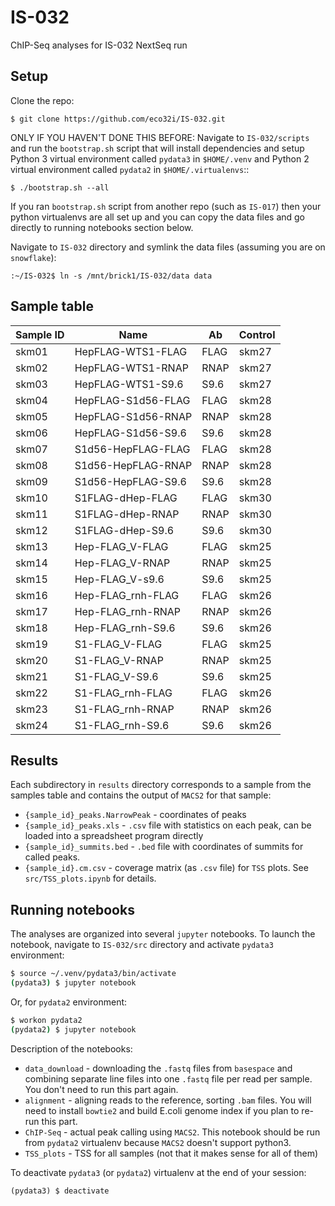 # IS-032
ChIP-Seq analyses for IS-032 NextSeq run

## Setup
Clone the repo:

`$ git clone https://github.com/eco32i/IS-032.git`

ONLY IF YOU HAVEN'T DONE THIS BEFORE: Navigate to `IS-032/scripts` and run the `bootstrap.sh` script that will install dependencies and setup Python 3 virtual environment called `pydata3` in `$HOME/.venv` and Python 2 virtual environment called `pydata2` in `$HOME/.virtualenvs`::

`$ ./bootstrap.sh --all`

If you ran `bootstrap.sh` script from another repo (such as `IS-017`) then your python virtualenvs are all set up and you can copy the data files and go directly to running notebooks section below.

Navigate to `IS-032` directory and symlink the data files (assuming you are on `snowflake`):

`:~/IS-032$ ln -s /mnt/brick1/IS-032/data data`

## Sample table

| Sample ID | Name | Ab | Control |
|-----------|------|----|---------|
| skm01 | HepFLAG-WTS1-FLAG | FLAG | skm27 |
| skm02 | HepFLAG-WTS1-RNAP | RNAP | skm27 |
| skm03 | HepFLAG-WTS1-S9.6 | S9.6 | skm27 |
| skm04 | HepFLAG-S1d56-FLAG | FLAG | skm28 |
| skm05 | HepFLAG-S1d56-RNAP | RNAP | skm28 |
| skm06 | HepFLAG-S1d56-S9.6 | S9.6 | skm28 |
| skm07 | S1d56-HepFLAG-FLAG | FLAG | skm28 |
| skm08 | S1d56-HepFLAG-RNAP | RNAP | skm28 |
| skm09 | S1d56-HepFLAG-S9.6 | S9.6 | skm28 |
| skm10 | S1FLAG-dHep-FLAG | FLAG | skm30 |
| skm11 | S1FLAG-dHep-RNAP | RNAP | skm30 |
| skm12 | S1FLAG-dHep-S9.6 | S9.6 | skm30 |
| skm13 | Hep-FLAG_V-FLAG | FLAG | skm25 |
| skm14 | Hep-FLAG_V-RNAP | RNAP | skm25 |
| skm15 | Hep-FLAG_V-s9.6 | S9.6 | skm25 |
| skm16 | Hep-FLAG_rnh-FLAG | FLAG | skm26 |
| skm17 | Hep-FLAG_rnh-RNAP | RNAP | skm26 |
| skm18 | Hep-FLAG_rnh-S9.6 | S9.6 | skm26 |
| skm19 | S1-FLAG_V-FLAG | FLAG | skm25 |
| skm20 | S1-FLAG_V-RNAP | RNAP | skm25 |
| skm21 | S1-FLAG_V-S9.6 | S9.6 | skm25 |
| skm22 | S1-FLAG_rnh-FLAG | FLAG | skm26 |
| skm23 | S1-FLAG_rnh-RNAP | RNAP | skm26 |
| skm24 | S1-FLAG_rnh-S9.6 | S9.6 | skm26 |

## Results

Each subdirectory in `results` directory corresponds to a sample from the samples table and contains the output of `MACS2` for that sample:

* `{sample_id}_peaks.NarrowPeak` - coordinates of peaks 
* `{sample_id}_peaks.xls` - `.csv` file with statistics on each peak, can be loaded into a spreadsheet program directly  
* `{sample_id}_summits.bed` - `.bed` file with coordinates of summits for called peaks.
* `{sample_id}.cm.csv` - coverage matrix (as `.csv` file) for `TSS` plots. See `src/TSS_plots.ipynb` for details.

## Running notebooks

The analyses are organized into several `jupyter` notebooks. To launch the notebook, navigate to `IS-032/src` directory and activate `pydata3` environment:

```bash
$ source ~/.venv/pydata3/bin/activate
(pydata3) $ jupyter notebook
```
Or, for `pydata2` environment:

```bash
$ workon pydata2
(pydata2) $ jupyter notebook
```

Description of the notebooks:

* `data_download` - downloading the `.fastq` files from `basespace` and combining separate line files into one `.fastq` file per read per sample. You don't need to run this part again.
* `alignment` - aligning reads to the reference, sorting `.bam` files. You will need to install `bowtie2` and build E.coli genome index if you plan to re-run this part.
* `ChIP-Seq` - actual peak calling using `MACS2`. This notebook should be run from `pydata2` virtualenv because `MACS2` doesn't support python3.
* `TSS_plots` - TSS for all samples (not that it makes sense for all of them)

To deactivate `pydata3`  (or `pydata2`) virtualenv at the end of your session:

`(pydata3) $ deactivate`

